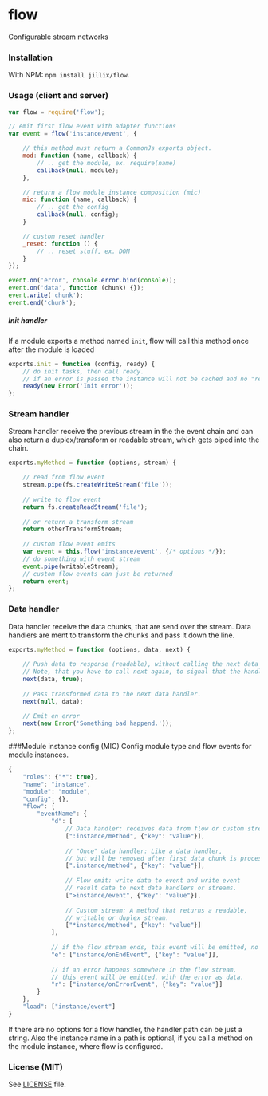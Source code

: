 # flow
Configurable stream networks

### Installation
With NPM: `npm install jillix/flow`.

### Usage (client and server)
```js
var flow = require('flow');

// emit first flow event with adapter functions
var event = flow('instance/event', {

    // this method must return a CommonJs exports object.
    mod: function (name, callback) {
        // .. get the module, ex. require(name)
        callback(null, module);
    },

    // return a flow module instance composition (mic)
    mic: function (name, callback) {
        // .. get the config
        callback(null, config);
    }

    // custom reset handler
    _reset: function () {
        // .. reset stuff, ex. DOM
    }
});

event.on('error', console.error.bind(console));
event.on('data', function (chunk) {});
event.write('chunk');
event.end('chunk');
```
##### Init handler
If a module exports a method named `init`,
flow will call this method once after the module is loaded
```js
exports.init = function (config, ready) {
    // do init tasks, then call ready.
    // if an error is passed the instance will not be cached and no "ready" event will be emmitted.
    ready(new Error('Init error'));
};
```
### Stream handler
Stream handler receive the previous stream in the the event chain and can also
return a duplex/transform or readable stream, which gets piped into the chain.
```js
exports.myMethod = function (options, stream) {

    // read from flow event
    stream.pipe(fs.createWriteStream('file'));
    
    // write to flow event
    return fs.createReadStream('file');
    
    // or return a transform stream
    return otherTransformStream;
    
    // custom flow event emits
    var event = this.flow('instance/event', {/* options */});
    // do something with event stream
    event.pipe(writableStream);
    // custom flow events can just be returned
    return event;
};
```
### Data handler
Data handler receive the data chunks, that are send over the stream.
Data handlers are ment to transform the chunks and pass it down the line.
```js
exports.myMethod = function (options, data, next) {
    
    // Push data to response (readable), without calling the next data handler.
    // Note, that you have to call next again, to signal that the handler is done.
    next(data, true);
    
    // Pass transformed data to the next data handler.
    next(null, data);
    
    // Emit en error
    next(new Error('Something bad happend.'));
};
```
###Module instance config (MIC)
Config module type and flow events for module instances.
```js
{
    "roles": {"*": true},
    "name": "instance",
    "module": "module",
    "config": {},
    "flow": {
        "eventName": {
            "d": [
                // Data handler: receives data from flow or custom streams.
                [":instance/method", {"key": "value"}],
                
                // "Once" data handler: Like a data handler,
                // but will be removed after first data chunk is processed.
                [".instance/method", {"key": "value"}],
                
                // Flow emit: write data to event and write event
                // result data to next data handlers or streams.
                [">instance/event", {"key": "value"}],
                
                // Custom stream: A method that returns a readable,
                // writable or duplex stream.
                ["*instance/method", {"key": "value"}]
            ],
            
            // if the flow stream ends, this event will be emitted, no data.
            "e": ["instance/onEndEvent", {"key": "value"}],
            
            // if an error happens somewhere in the flow stream,
            // this event will be emitted, with the error as data.
            "r": ["instance/onErrorEvent", {"key": "value"}]
        }
    },
    "load": ["instance/event"]
}
```
If there are no options for a flow handler, the handler path can be just a string.
Also the instance name in a path is optional, if you call a method on the
module instance, where flow is configured.

### License (MIT)
See [LICENSE](https://github.com/jillix/flow/blob/master/LICENSE) file.
